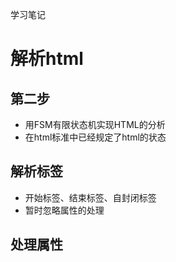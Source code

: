 学习笔记

# 解析html
## 第二步
* 用FSM有限状态机实现HTML的分析
* 在html标准中已经规定了html的状态

## 解析标签
* 开始标签、结束标签、自封闭标签
* 暂时忽略属性的处理

## 处理属性